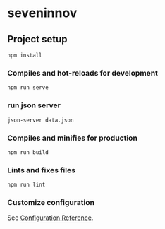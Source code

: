 # seveninnov

## Project setup
```
npm install
```

### Compiles and hot-reloads for development
```
npm run serve
```
### run json server
```
json-server data.json
```

### Compiles and minifies for production
```
npm run build
```

### Lints and fixes files
```
npm run lint
```


### Customize configuration
See [Configuration Reference](https://cli.vuejs.org/config/).
